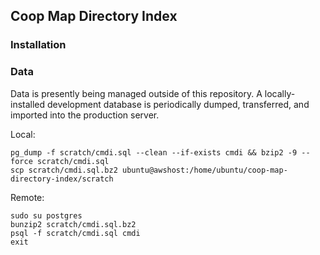 ## Coop Map Directory Index

### Installation


### Data

Data is presently being managed outside of this repository. A locally-installed development database is periodically dumped, transferred, and imported into the production server.

Local:
```
pg_dump -f scratch/cmdi.sql --clean --if-exists cmdi && bzip2 -9 --force scratch/cmdi.sql
scp scratch/cmdi.sql.bz2 ubuntu@awshost:/home/ubuntu/coop-map-directory-index/scratch
```

Remote:
```
sudo su postgres
bunzip2 scratch/cmdi.sql.bz2
psql -f scratch/cmdi.sql cmdi
exit
```
